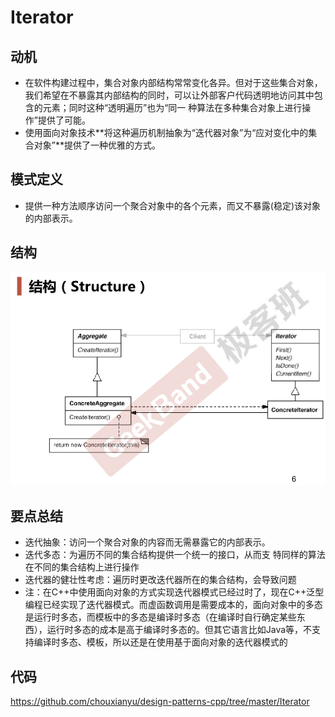 # Iterator

## 动机

* 在软件构建过程中，集合对象内部结构常常变化各异。但对于这些集合对象，我们希望在不暴露其内部结构的同时，可以让外部客户代码透明地访问其中包含的元素；同时这种“透明遍历”也为“同一  种算法在多种集合对象上进行操作”提供了可能。
* 使用面向对象技术**将这种遍历机制抽象为“迭代器对象”为“应对变化中的集合对象”**提供了一种优雅的方式。

## 模式定义

* 提供一种方法顺序访问一个聚合对象中的各个元素，而又不暴露(稳定)该对象的内部表示。

## 结构

![](./images/Iterator.png)

## 要点总结

* 迭代抽象：访问一个聚合对象的内容而无需暴露它的内部表示。
* 迭代多态：为遍历不同的集合结构提供一个统一的接口，从而支  特同样的算法在不同的集合结构上进行操作
* 迭代器的健壮性考虑：遍历时更改迭代器所在的集合结构，会导致问题
* 注：在C++中使用面向对象的方式实现迭代器模式已经过时了，现在C++泛型编程已经实现了迭代器模式。而虚函数调用是需要成本的，面向对象中的多态是运行时多态，而模板中的多态是编译时多态（在编译时自行确定某些东西），运行时多态的成本是高于编译时多态的。但其它语言比如Java等，不支持编译时多态、模板，所以还是在使用基于面向对象的迭代器模式的

## 代码

https://github.com/chouxianyu/design-patterns-cpp/tree/master/Iterator
